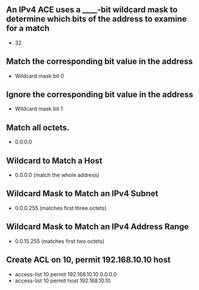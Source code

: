 <!-- Module 4: ACL Concepts -->

<!-- 4.2: Wildcard Masks in ACLs -->

## An IPv4 ACE uses a ____-bit wildcard mask to determine which bits of the address to examine for a match

- 32

## Match the corresponding bit value in the address

- Wildcard mask bit 0

## Ignore the corresponding bit value in the address

- Wildcard mask bit 1

## Match all octets.

- 0.0.0.0

## Wildcard to Match a Host

- 0.0.0.0 (match the whole address)

## Wildcard Mask to Match an IPv4 Subnet

- 0.0.0.255 (matches first three octets)

## Wildcard Mask to Match an IPv4 Address Range

- 0.0.15.255 (matches first two octets)

## Create ACL on 10, permit 192.168.10.10 host

- access-list 10 permit 192.168.10.10  0.0.0.0
- access-list 10 permit host 192.168.10.10